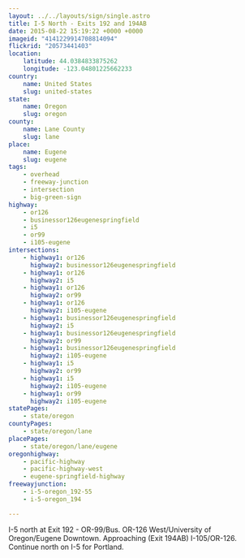 ```yaml
---
layout: ../../layouts/sign/single.astro
title: I-5 North - Exits 192 and 194AB
date: 2015-08-22 15:19:22 +0000 +0000
imageid: "4141229914708814094"
flickrid: "20573441403"
location:
    latitude: 44.0384833875262
    longitude: -123.04801225662233
country:
    name: United States
    slug: united-states
state:
    name: Oregon
    slug: oregon
county:
    name: Lane County
    slug: lane
place:
    name: Eugene
    slug: eugene
tags:
    - overhead
    - freeway-junction
    - intersection
    - big-green-sign
highway:
    - or126
    - businessor126eugenespringfield
    - i5
    - or99
    - i105-eugene
intersections:
    - highway1: or126
      highway2: businessor126eugenespringfield
    - highway1: or126
      highway2: i5
    - highway1: or126
      highway2: or99
    - highway1: or126
      highway2: i105-eugene
    - highway1: businessor126eugenespringfield
      highway2: i5
    - highway1: businessor126eugenespringfield
      highway2: or99
    - highway1: businessor126eugenespringfield
      highway2: i105-eugene
    - highway1: i5
      highway2: or99
    - highway1: i5
      highway2: i105-eugene
    - highway1: or99
      highway2: i105-eugene
statePages:
    - state/oregon
countyPages:
    - state/oregon/lane
placePages:
    - state/oregon/lane/eugene
oregonhighway:
    - pacific-highway
    - pacific-highway-west
    - eugene-springfield-highway
freewayjunction:
    - i-5-oregon_192-55
    - i-5-oregon_194

---
```

I-5 north at Exit 192 - OR-99/Bus. OR-126 West/University of Oregon/Eugene Downtown.  Approaching (Exit 194AB) I-105/OR-126.  Continue north on I-5 for Portland.